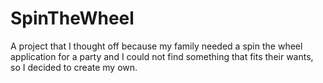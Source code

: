 # SpinTheWheel
A project that I thought off because my family needed a spin the wheel application for a party and I could not find something that fits their wants, so I decided to create my own.

